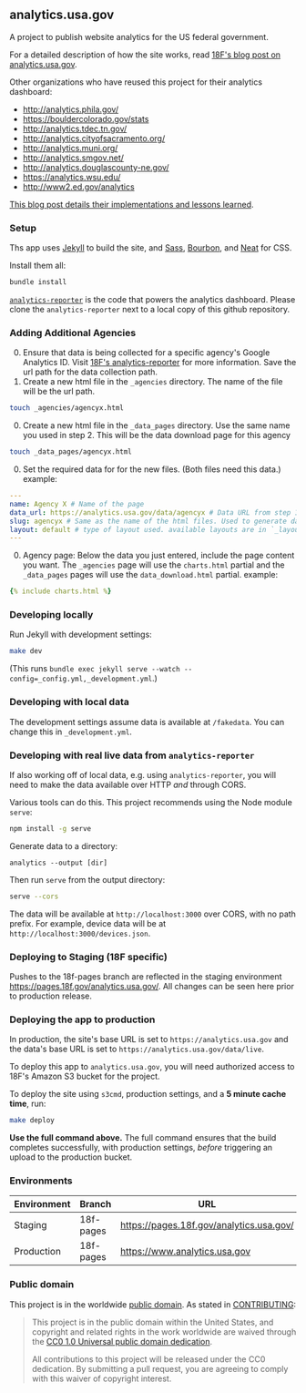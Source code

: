 ## analytics.usa.gov

A project to publish website analytics for the US federal government.

For a detailed description of how the site works, read [18F's blog post on analytics.usa.gov](https://18f.gsa.gov/2015/03/19/how-we-built-analytics-usa-gov/).

Other organizations who have reused this project for their analytics dashboard:
* http://analytics.phila.gov/
* https://bouldercolorado.gov/stats
* http://analytics.tdec.tn.gov/
* http://analytics.cityofsacramento.org/
* http://analytics.muni.org/
* http://analytics.smgov.net/
* http://analytics.douglascounty-ne.gov/
* https://analytics.wsu.edu/
* http://www2.ed.gov/analytics


[This blog post details their implementations and lessons learned](https://18f.gsa.gov/2016/01/05/tips-for-adapting-analytics-usa-gov/).


### Setup

Ths app uses [Jekyll](http://jekyllrb.com) to build the site, and [Sass](http://sass-lang.com/), [Bourbon](http://bourbon.io), and [Neat](http://neat.bourbon.io) for CSS.

Install them all:

```bash
bundle install
```

[`analytics-reporter`](https://github.com/18F/analytics-reporter) is the code that powers the analytics dashboard.
Please clone the `analytics-reporter` next to a local copy of this github repository.

### Adding Additional Agencies
0. Ensure that data is being collected for a specific agency's Google Analytics ID. Visit [18F's analytics-reporter](https://github.com/18F/analytics-reporter) for more information. Save the url path for the data collection path.
0. Create a new html file in the `_agencies` directory. The name of the file will be the url path.

  ```bash
  touch _agencies/agencyx.html
  ```
0. Create a new html file in the `_data_pages` directory. Use the same name you used in step 2. This will be the data download page for this agency

  ```bash
  touch _data_pages/agencyx.html
  ```
0. Set the required data for for the new files. (Both files need this data.) example:

  ```yaml
  ---
  name: Agency X # Name of the page
  data_url: https://analytics.usa.gov/data/agencyx # Data URL from step 1
  slug: agencyx # Same as the name of the html files. Used to generate data page links.
  layout: default # type of layout used. available layouts are in `_layouts`
  ---
  ```
0. Agency page: Below the data you just entered, include the page content you want. The `_agencies` page will use the `charts.html` partial and the `_data_pages` pages will use the `data_download.html` partial. example:

```yaml
{% include charts.html %}
```

### Developing locally

Run Jekyll with development settings:

```bash
make dev
```

(This runs `bundle exec jekyll serve --watch --config=_config.yml,_development.yml`.)

### Developing with local data

The development settings assume data is available at `/fakedata`. You can change this in `_development.yml`.


### Developing with real live data from `analytics-reporter`

If also working off of local data, e.g. using `analytics-reporter`, you will need to make the data available over HTTP _and_ through CORS.

Various tools can do this. This project recommends using the Node module `serve`:

```bash
npm install -g serve
```

Generate data to a directory:

```
analytics --output [dir]
```

Then run `serve` from the output directory:

```bash
serve --cors
```

The data will be available at `http://localhost:3000` over CORS, with no path prefix. For example, device data will be at `http://localhost:3000/devices.json`.


### Deploying to Staging (18F specific)
Pushes to the 18f-pages branch are reflected in the staging environment https://pages.18f.gov/analytics.usa.gov/. All changes can be seen here prior to production release.

### Deploying the app to production

In production, the site's base URL is set to `https://analytics.usa.gov` and the data's base URL is set to `https://analytics.usa.gov/data/live`.

To deploy this app to `analytics.usa.gov`, you will need authorized access to 18F's Amazon S3 bucket for the project.

To deploy the site using `s3cmd`, production settings, and a **5 minute cache time**, run:

```bash
make deploy
```

**Use the full command above.** The full command ensures that the build completes successfully, with production settings, _before_ triggering an upload to the production bucket.


### Environments

| Environment | Branch | URL |
|-------------| ------ | --- |
| Staging | 18f-pages  | https://pages.18f.gov/analytics.usa.gov/  |
| Production | 18f-pages | https://www.analytics.usa.gov  |

### Public domain

This project is in the worldwide [public domain](LICENSE.md). As stated in [CONTRIBUTING](CONTRIBUTING.md):

> This project is in the public domain within the United States, and copyright and related rights in the work worldwide are waived through the [CC0 1.0 Universal public domain dedication](https://creativecommons.org/publicdomain/zero/1.0/).
>
> All contributions to this project will be released under the CC0 dedication. By submitting a pull request, you are agreeing to comply with this waiver of copyright interest.
